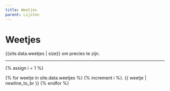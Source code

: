 ```yaml
---
title: Weetjes
parent: Lijsten
---
```


#  Weetjes

{{site.data.weetjes | size}} om precies te zijn.

---

{% assign i = 1 %}

{% for weetje in site.data.weetjes %}
{% increment i %}. {{ weetje | newline_to_br  }}
{% endfor %}
